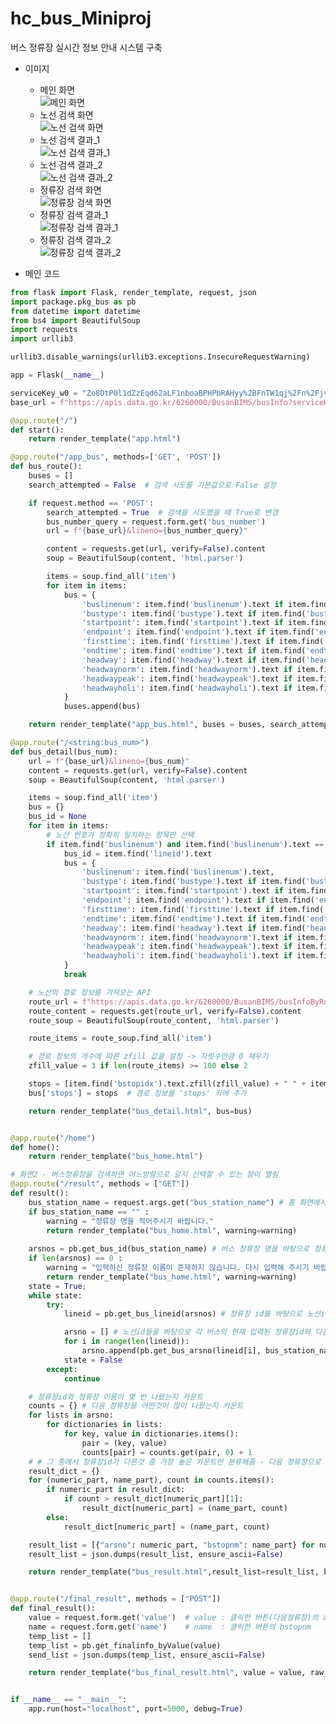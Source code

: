 # hc_bus_Miniproj
버스 정류장 실시간 정보 안내 시스템 구축<br>
+ 이미지<br>
  - 메인 화면<br>
  ![메인 화면](https://github.com/Kwonaiyo/hc_bus_Miniproj/blob/main/images/%EB%A9%94%EC%9D%B8%20%ED%99%94%EB%A9%B4.png)
  - 노선 검색 화면<br>
  ![노선 검색 화면](https://github.com/Kwonaiyo/hc_bus_Miniproj/blob/main/images/%EB%B2%84%EC%8A%A4%20%EB%85%B8%EC%84%A0%20%EA%B2%80%EC%83%89%20%ED%99%94%EB%A9%B4.png)
  - 노선 검색 결과_1<br>
  ![노선 검색 결과_1](https://github.com/Kwonaiyo/hc_bus_Miniproj/blob/main/images/%EB%85%B8%EC%84%A0%20%EA%B2%80%EC%83%89%20%EA%B2%B0%EA%B3%BC%20%EC%98%88%EC%8B%9C.png)
  - 노선 검색 결과_2<br>
  ![노선 검색 결과_2](https://github.com/Kwonaiyo/hc_bus_Miniproj/blob/main/images/%EB%85%B8%EC%84%A0%20%EA%B2%80%EC%83%89%20%EA%B2%B0%EA%B3%BC%20%EC%98%88%EC%8B%9C2.png)
  - 정류장 검색 화면<br>
  ![정류장 검색 화면](https://github.com/Kwonaiyo/hc_bus_Miniproj/blob/main/images/%EC%A0%95%EB%A5%98%EC%9E%A5%20%EA%B2%80%EC%83%89%20%ED%99%94%EB%A9%B4.png)
  - 정류장 검색 결과_1<br>
  ![정류장 검색 결과_1](https://github.com/Kwonaiyo/hc_bus_Miniproj/blob/main/images/%EC%A0%95%EB%A5%98%EC%9E%A5%20%EA%B2%80%EC%83%89%20%EA%B2%B0%EA%B3%BC%20%EC%98%88%EC%8B%9C.png)
  - 정류장 검색 결과_2<br>
  ![정류장 검색 결과_2](https://github.com/Kwonaiyo/hc_bus_Miniproj/blob/main/images/%EC%A0%95%EB%A5%98%EC%9E%A5%20%EA%B2%80%EC%83%89%20%EA%B2%B0%EA%B3%BC%20%EC%98%88%EC%8B%9C2.png)

+ 메인 코드
```python
from flask import Flask, render_template, request, json
import package.pkg_bus as pb
from datetime import datetime
from bs4 import BeautifulSoup
import requests
import urllib3

urllib3.disable_warnings(urllib3.exceptions.InsecureRequestWarning)

app = Flask(__name__)

serviceKey_w0 = "Zo8DtP0l1dZzEqd62aLF1nboaBPHPbRAHyy%2BFnTW1qj%2Fn%2FjvtQXUbaFWU7yvun2vmhoFRgAEAU7e7RyPN2CMzA%3D%3D"
base_url = f"https://apis.data.go.kr/6260000/BusanBIMS/busInfo?serviceKey={serviceKey_w0}"

@app.route("/")
def start():
    return render_template("app.html")

@app.route("/app_bus", methods=['GET', 'POST'])
def bus_route():
    buses = []
    search_attempted = False  # 검색 시도를 기본값으로 False 설정

    if request.method == 'POST':
        search_attempted = True  # 검색을 시도했을 때 True로 변경
        bus_number_query = request.form.get('bus_number')
        url = f"{base_url}&lineno={bus_number_query}"

        content = requests.get(url, verify=False).content
        soup = BeautifulSoup(content, 'html.parser')

        items = soup.find_all('item')
        for item in items:
            bus = {
                'buslinenum': item.find('buslinenum').text if item.find('buslinenum') else '',    # 노선번호
                'bustype': item.find('bustype').text if item.find('bustype') else '',             # 버스종류
                'startpoint': item.find('startpoint').text if item.find('startpoint') else '',    # 기점
                'endpoint': item.find('endpoint').text if item.find('endpoint') else '',          # 종점
                'firsttime': item.find('firsttime').text if item.find('firsttime') else '',       # 첫 차
                'endtime': item.find('endtime').text if item.find('endtime') else '',             # 막 차
                'headway': item.find('headway').text if item.find('headway') else '',             # 배차간격(분)
                'headwaynorm': item.find('headwaynorm').text if item.find('headwaynorm') else '', # 배차간격(평일)
                'headwaypeak': item.find('headwaypeak').text if item.find('headwaypeak') else '', # 배차간격(출퇴근)
                'headwayholi': item.find('headwayholi').text if item.find('headwayholi') else ''  # 배차간격(휴일)
            }
            buses.append(bus)

    return render_template("app_bus.html", buses = buses, search_attempted=search_attempted)

@app.route("/<string:bus_num>")
def bus_detail(bus_num):
    url = f"{base_url}&lineno={bus_num}"
    content = requests.get(url, verify=False).content
    soup = BeautifulSoup(content, 'html.parser')

    items = soup.find_all('item')
    bus = {}
    bus_id = None
    for item in items:
        # 노선 번호가 정확히 일치하는 항목만 선택
        if item.find('buslinenum') and item.find('buslinenum').text == bus_num:
            bus_id = item.find('lineid').text
            bus = {
                'buslinenum': item.find('buslinenum').text,                                       # 노선번호
                'bustype': item.find('bustype').text if item.find('bustype') else '',             # 버스종류
                'startpoint': item.find('startpoint').text if item.find('startpoint') else '',    # 기점
                'endpoint': item.find('endpoint').text if item.find('endpoint') else '',          # 종점
                'firsttime': item.find('firsttime').text if item.find('firsttime') else '',       # 첫 차
                'endtime': item.find('endtime').text if item.find('endtime') else '',             # 막 차
                'headway': item.find('headway').text if item.find('headway') else '',             # 배차간격(분)
                'headwaynorm': item.find('headwaynorm').text if item.find('headwaynorm') else '', # 배차간격(평일)
                'headwaypeak': item.find('headwaypeak').text if item.find('headwaypeak') else '', # 배차간격(출퇴근)
                'headwayholi': item.find('headwayholi').text if item.find('headwayholi') else ''  # 배차간격(휴일)
            }
            break

    # 노선의 경로 정보를 가져오는 API
    route_url = f"https://apis.data.go.kr/6260000/BusanBIMS/busInfoByRouteId?serviceKey={serviceKey_w0}&lineid={bus_id}"
    route_content = requests.get(route_url, verify=False).content
    route_soup = BeautifulSoup(route_content, 'html.parser')

    route_items = route_soup.find_all('item')

    # 경로 정보의 개수에 따른 zfill 값을 설정 -> 자릿수만큼 0 채우기
    zfill_value = 3 if len(route_items) >= 100 else 2

    stops = [item.find('bstopidx').text.zfill(zfill_value) + " " + item.find('bstopnm').text for item in route_items if item.find('bstopnm')]
    bus['stops'] = stops  # 경로 정보를 'stops' 키에 추가

    return render_template("bus_detail.html", bus=bus)


@app.route("/home")
def home():
    return render_template("bus_home.html")

# 화면2 - 버스정류장을 검색하면 어느방향으로 갈지 선택할 수 있는 창이 열림
@app.route("/result", methods = ["GET"])
def result():
    bus_station_name = request.args.get("bus_station_name") # 홈 화면에서 버스 정류장 명을 받아옴
    if bus_station_name == "" :
        warning = "정류장 명을 적어주시기 바랍니다."
        return render_template("bus_home.html", warning=warning)
    
    arsnos = pb.get_bus_id(bus_station_name) # 버스 정류장 명을 바탕으로 정류장 id를 가져옴
    if len(arsnos) == 0 :
        warning = "입력하신 정류장 이름이 존재하지 않습니다. 다시 입력해 주시기 바랍니다."
        return render_template("bus_home.html", warning=warning)
    state = True;
    while state:
        try:
            lineid = pb.get_bus_lineid(arsnos) # 정류장 id를 바탕으로 노선id를 가져옴

            arsno = [] # 노선id들을 바탕으로 각 버스의 현재 입력된 정류장id와 다음정류장 이름을 가져옴
            for i in range(len(lineid)):
                arsno.append(pb.get_bus_arsno(lineid[i], bus_station_name))
            state = False
        except:
            continue

    # 정류장id와 정류장 이름이 몇 번 나왔는지 카운트 
    counts = {} # 다음 정류장을 어떤것이 많이 나왔는지 카운트
    for lists in arsno:
        for dictionaries in lists:
            for key, value in dictionaries.items():
                pair = (key, value)
                counts[pair] = counts.get(pair, 0) + 1
    # # 그 중에서 정류장id가 다른것 중 가장 높은 카운트만 분류해줌 - 다음 정류장으로 어떤 정류장이 더 많은지 알 수 있음
    result_dict = {}
    for (numeric_part, name_part), count in counts.items():
        if numeric_part in result_dict:
            if count > result_dict[numeric_part][1]:
                result_dict[numeric_part] = (name_part, count)
        else:
            result_dict[numeric_part] = (name_part, count)

    result_list = [{"arsno": numeric_part, "bstopnm": name_part} for numeric_part, (name_part, count) in result_dict.items()] 
    result_list = json.dumps(result_list, ensure_ascii=False)

    return render_template("bus_result.html",result_list=result_list, bus_station_name = bus_station_name)


@app.route("/final_result", methods = ["POST"])
def final_result():
    value = request.form.get('value')  # value : 클릭한 버튼(다음정류장)의 arsno
    name = request.form.get('name')    # name  : 클릭한 버튼의 bstopnm
    temp_list = []
    temp_list = pb.get_finalinfo_byValue(value)
    send_list = json.dumps(temp_list, ensure_ascii=False)

    return render_template("bus_final_result.html", value = value, raw_list=send_list, name_a=name)


if __name__ == "__main__":
    app.run(host="localhost", port=5000, debug=True)
```
